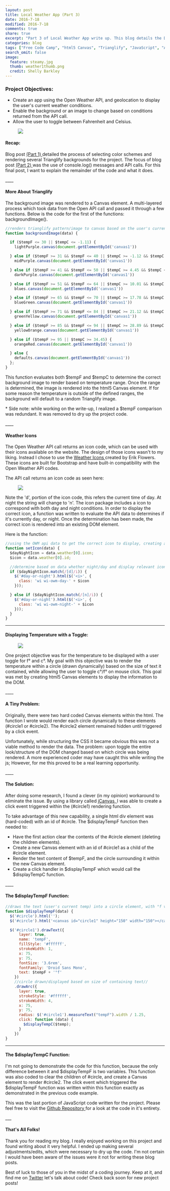 ```yaml
---
layout: post
title: Local Weather App (Part 3)
date: 2016-7-18
modified: 2016-7-18
comments: true
share: true
excerpt: "Part 3 of Local Weather App write up. This blog details the DOM manipulation and html5 Canvas elements."
categories: blog
tags: ["Free Code Camp", "html5 Canvas", "Trianglify", "JavaScript", "API"]
search_omit: false
image:
  feature: steamy.jpg
  thumb: weather1thumb.png
  credit: Shelly Barkley
---
```

### Project Objectives:
  * Create an app using the Open Weather API, and geolocation to display the user's current weather conditions.
  * Enable the background or an image to change based on conditions returned from the API call.
  * Allow the user to toggle between Fahrenheit and Celsius.

  <figure>
  <a href="http://www.recklessmoxie.com/Weather-App/"><img src="/images/weather2thumb.png">
  </a>
  </figure>

#### Recap:

  <p>Blog post <a href="/blog/Local-Weather-App/"> (Part 1) </a> detailed the process of selecting color schemes and rendering several Trianglify backgrounds for the project. The focus of blog post <a href="/blog/weather-app-pt-2/"> (Part 2) </a> was the use of console.log() messages and API calls. For this final post, I want to explain the remainder of the code and what it does.</p>
____

#### More About Trianglify

<p> The background image was rendered to a Canvas element. A multi-layered process which took data from the Open API call and passed it through a few functions. Below is the code for the first of the functions: backgroundImage().</p>

```javascript
//renders trianglify pattern/image to canvas based on the user's current temp range//
function backgroundImage(data) {

  if ($tempF <= 30 || $tempC <= -1.11) {
    lightPurple.canvas(document.getElementById('canvas1'))

  } else if ($tempF >= 31 && $tempF <= 40 || $tempC >= -1.12 && $tempC <= 4.44) {
    midPurple.canvas(document.getElementById('canvas1'))

  } else if ($tempF >= 41 && $tempF <= 50 || $tempC >= 4.45 && $tempC <= 10) {
    darkPurple.canvas(document.getElementById('canvas1'))

  } else if ($tempF >= 51 && $tempF <= 64 || $tempC >= 10.01 && $tempC <= 17.77) {
    blues.canvas(document.getElementById('canvas1'))

  } else if ($tempF >= 65 && $tempF <= 70 || $tempC >= 17.78 && $tempC <= 21.11) {
    blueGreen.canvas(document.getElementById('canvas1'))

  } else if ($tempF >= 71 && $tempF <= 84 || $tempC >= 21.12 && $tempC <= 28.88) {
    greenYellow.canvas(document.getElementById('canvas1'))

  } else if ($tempF >= 85 && $tempF <= 94 || $tempC >= 28.89 && $tempC <= 34.44) {
    yellowOrange.canvas(document.getElementById('canvas1'))

  } else if ($tempF >= 95 || $tempC >= 34.45) {
    orangeRed.canvas(document.getElementById('canvas1'))

  } else {
    defaults.canvas(document.getElementById('canvas1'))
  };
}
```

<p> This function evaluates both $tempF and $tempC to determine the correct background image to render based on temperature range. Once the range is determined, the image is rendered into the html5 Canvas element. If for some reason the temperature is outside of the defined ranges, the background will default to a random Trianglify image.</p>

<p>* Side note: while working on the write-up, I realized a $tempF comparison was redundant. It was removed to dry up the project code.</p>
____

#### Weather Icons

<p> The Open Weather API call returns an icon code, which can be used with their icons available on the website. The design of those icons wasn't to my liking. Instead I chose to use the <a href="https://erikflowers.github.io/weather-icons/"> Weather Icons </a> created by Erik Flowers. These icons are built for Bootstrap and have built-in compatibility with the Open Weather API codes.</p>

<P> The API call returns an icon code as seen here:</p>

<p>
<figure>
<a href="/images/icon-code.png">
<img src="/images/icon-code.png">
</a>
</figure>
</p>

<p> Note the 'd', portion of the icon code, this refers the current time of day. At night the string will change to 'n'. The icon package includes a icon to correspond with both day and night conditions. In order to display the correct icon, a function was written to evaluate the API data to determines if it's currently day, or night. Once the determination has been made, the correct icon is rendered into an existing DOM element.</p>

<p> Here is the function:</p>

```javascript
//using the OWM api data to get the correct icon to display, creating a new class and adding it to the DOM//
function setIcon(data) {
  $dayNightIcon = data.weather[0].icon;
  $icon = data.weather[0].id;

  //determine based on data whether night/day and display relevant icon//
  if ($dayNightIcon.match(/[d]/i)) {
    $('#day-or-night').html($('<i>', {
      class: 'wi wi-owm-day-' + $icon
    }));

  } else if ($dayNightIcon.match(/[n]/i)) {
    $('#day-or-night').html($('<i>', {
      class: 'wi wi-owm-night-' + $icon
    }));
  }
}
```
____

#### Displaying Temperature with a Toggle:

<p>
<figure class="pull-right">
<a href="/images/temp-circle.png">
<img src="/images/temp-circle.png">
</a>
</figure>
</p>

<p> One project objective was for the temperature to be displayed with a user toggle for f° and c°. My goal with this objective was to render the temperature within a circle (drawn dynamically) based on the size of text it contained, while allowing the user to toggle c°/f° on mouse click. This goal was met by creating html5 Canvas elements to display the information to the DOM.</p>
____



#### A Tiny Problem:

<p> Originally, there were two hard coded Canvas elements within the html. The function I wrote would render each circle dynamically to these elements (#circle1 or #circle2). The #circle2 element remained hidden until triggered by a click event.</p>

<p> Unfortunately, while structuring the CSS it became obvious this was not a viable method to render the data. The problem: upon toggle the entire look/structure of the DOM changed based on which circle was being rendered. A more experienced coder may have caught this while writing the js; However, for me this proved to be a real learning opportunity.</p>
____

#### The Solution:

<p>After doing some research, I found a clever (in my opinion) workaround to eliminate the issue. By using a library called <a href="http://projects.calebevans.me/jcanvas/docs/introduction/"> jCanvas, </a> I was able to create a click event triggered within the (#circle1) rendering function.</p>

<p> To take advantage of this new capability, a single html div element was (hard-coded) with an id of #circle. The $displayTempF function then needed to:</p>
<ul>
<li>Have the first action clear the contents of the #circle element (deleting the children elements).
</li>
<li>Create a new Canvas element with an id of #circle1 as a child of the #circle element.
</li>
<li>Render the text content of $tempF, and the circle surrounding it within the new Canvas element.
</li>
<li>Create a click handler in $displayTempF which would call the $displayTempC function.
</li>
</ul>
____


#### The $displayTempF Function:

```javascript
//draws the text (user's current temp) into a circle element, with °f visible until click event//
function $displayTempF(data) {
  $('#circle').html('');
  $('#circle').html('<canvas id="circle1" height="150" width="150"></canvas>');

  $('#circle1').drawText({
      layer: true,
      name: 'tempF',
      fillStyle: '#ffffff',
      strokeWidth: 1,
      x: 75,
      y: 75,
      fontSize: '3.6rem',
      fontFamily: 'Droid Sans Mono',
      text: $tempF + '°f'
    })
    //circle drawn/displayed based on size of containing text//
    .drawArc({
      layer: true,
      strokeStyle: '#ffffff',
      strokeWidth: 4,
      x: 75,
      y: 75,
      radius: $('#circle1').measureText("tempF").width / 1.25,
      click: function (data) {
        $displayTempC($temp);
      }
    })
}
```
____

#### The $displayTempC Function:

<p> I'm not going to demonstrate the code for this function, because the only difference between it and $displayTempF is two variables. This function was also coded to clear the children of #circle, and create a Canvas element to render #circle2. The click event which triggered the $displayTempF function was written within this function exactly as demonstrated in the previous code example.</p>

<p> This was the last portion of JavaScript code written for the project. Please feel free to visit the <a href="https://github.com/recklessmoxie/Weather-App"> Github Repository </a> for a look at the code in it's entirety.</p>
___

#### That's All Folks!

<p> Thank you for reading my blog. I really enjoyed working on this project and found writing about it very helpful. I ended up making several adjustments/edits, which were necessary to dry up the code. I'm not certain I would have been aware of the issues were it not for writing these blog posts.</p>

<p> Best of luck to those of you in the midst of a coding journey. Keep at it, and find me on <a href="https://twitter.com/RecklessMoxie">Twitter</a> let's talk about code!
Check back soon for new project posts!</p>
